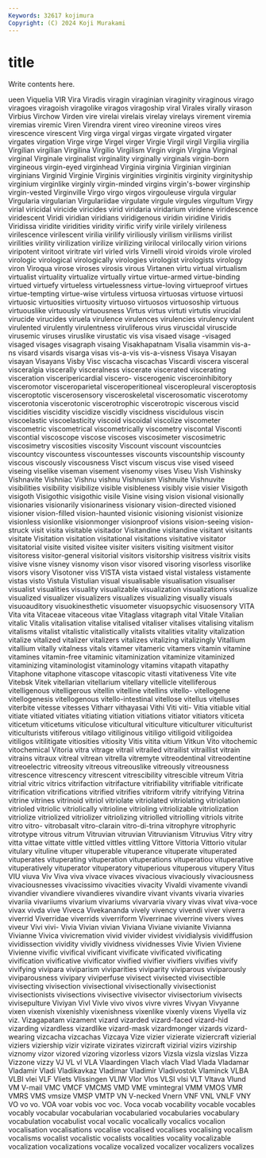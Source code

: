 ```yaml
---
Keywords: 32617 kojimura
Copyright: (C) 2024 Koji Murakami
---
```


# title

Write contents here.



ueen Viquelia VIR Vira Viradis viragin viraginian viraginity viraginous
virago viragoes viragoish viragolike viragos viragoship viral Virales virally virason
Virbius Virchow Virden vire virelai virelais virelay virelays virement viremia
viremias viremic Viren Virendra virent vireo vireonine vireos vires virescence
virescent Virg virga virgal virgas virgate virgated virgater virgates virgation
Virge virge Virgel virger Virgie Virgil virgil Virgilia virgilia Virgilian
virgilian Virgilina Virgilio Virgilism Virgin virgin Virgina Virginal virginal Virginale
virginalist virginality virginally virginals virgin-born virgineous virgin-eyed virginhead Virginia virginia
Virginian virginian virginians Virginid Virginie Virginis virginities virginitis virginity virginityship
virginium virginlike virginly virgin-minded virgins virgin's-bower virginship virgin-vested Virginville Virgo
virgo virgos virgouleuse virgula virgular Virgularia virgularian Virgulariidae virgulate virgule
virgules virgultum Virgy virial viricidal viricide viricides virid viridaria viridarium
viridene viridescence viridescent Viridi viridian viridians viridigenous viridin viridine Viridis
Viridissa viridite viridities viridity virific virify virile virilely virileness virilescence
virilescent virilia virilify viriliously virilism virilisms virilist virilities virility virilization
virilize virilizing virilocal virilocally virion virions viripotent viritoot viritrate virl
virled virls Virnelli viroid viroids virole viroled virologic virological virologically
virologies virologist virologists virology viron Viroqua virose viroses virosis virous
Virtanen virtu virtual virtualism virtualist virtuality virtualize virtually virtue virtue-armed
virtue-binding virtued virtuefy virtueless virtuelessness virtue-loving virtueproof virtues virtue-tempting virtue-wise
virtuless virtuosa virtuosas virtuose virtuosi virtuosic virtuosities virtuosity virtuoso virtuosos
virtuosoship virtuous virtuouslike virtuously virtuousness Virtus virtus virtuti virtutis virucidal
virucide virucides viruela virulence virulences virulencies virulency virulent virulented virulently
virulentness viruliferous virus viruscidal viruscide virusemic viruses viruslike virustatic vis
visa visaed visage -visaged visaged visages visagraph visaing Visakhapatnam Visalia
visammin vis-a-ns visard visards visarga visas vis-a-vis vis-a-visness Visaya Visayan
visayan Visayans Visby Visc viscacha viscachas Viscardi viscera visceral visceralgia
viscerally visceralness viscerate viscerated viscerating visceration visceripericardial viscero- viscerogenic visceroinhibitory
visceromotor visceroparietal visceroperitioneal visceropleural visceroptosis visceroptotic viscerosensory visceroskeletal viscerosomatic viscerotomy
viscerotonia viscerotonic viscerotrophic viscerotropic viscerous viscid viscidities viscidity viscidize viscidly
viscidness viscidulous viscin viscoelastic viscoelasticity viscoid viscoidal viscolize viscometer viscometric
viscometrical viscometrically viscometry viscontal Visconti viscontial viscoscope viscose viscoses viscosimeter
viscosimetric viscosimetry viscosities viscosity Viscount viscount viscountcies viscountcy viscountess viscountesses
viscounts viscountship viscounty viscous viscously viscousness Visct viscum viscus vise
vised viseed viseing viselike viseman visement visenomy vises Viseu Vish
Vishinsky Vishnavite Vishniac Vishnu vishnu Vishnuism Vishnuite Vishnuvite visibilities visibility
visibilize visible visibleness visibly visie visier Visigoth visigoth Visigothic visigothic
visile Visine vising vision visional visionally visionaries visionarily visionariness visionary
vision-directed visioned visioner vision-filled vision-haunted visionic visioning visionist visionize visionless
visionlike visionmonger visionproof visions vision-seeing vision-struck visit visita visitable visitador
Visitandine visitandine visitant visitants visitate Visitation visitation visitational visitations visitative
visitator visitatorial visite visited visitee visiter visiters visiting visitment visitor
visitoress visitor-general visitorial visitors visitorship visitress visitrix visits visive visne
visney visnomy vison visor visored visoring visorless visorlike visors visory
Visotoner viss VISTA vista vistaed vistal vistaless vistamente vistas visto
Vistula Vistulian visual visualisable visualisation visualiser visualist visualities visuality visualizable
visualization visualizations visualize visualized visualizer visualizers visualizes visualizing visually visuals
visuoauditory visuokinesthetic visuometer visuopsychic visuosensory VITA Vita vita Vitaceae vitaceous
vitae Vitaglass vitagraph vital Vitale Vitalian vitalic Vitalis vitalisation vitalise
vitalised vitaliser vitalises vitalising vitalism vitalisms vitalist vitalistic vitalistically vitalists
vitalities vitality vitalization vitalize vitalized vitalizer vitalizers vitalizes vitalizing vitalizingly
Vitallium vitallium vitally vitalness vitals vitamer vitameric vitamers vitamin vitamine
vitamines vitamin-free vitaminic vitaminization vitaminize vitaminized vitaminizing vitaminologist vitaminology vitamins
vitapath vitapathy Vitaphone vitaphone vitascope vitascopic vitasti vitativeness Vite vite
Vitebsk Vitek vitellarian vitellarium vitellary vitellicle vitelliferous vitelligenous vitelligerous vitellin
vitelline vitellins vitello- vitellogene vitellogenesis vitellogenous vitello-intestinal vitellose vitellus vitelluses
viterbite vitesse vitesses Vitharr vithayasai Vithi Viti viti- Vitia vitiable
vitial vitiate vitiated vitiates vitiating vitiation vitiations vitiator vitiators viticeta
viticetum viticetums viticulose viticultural viticulture viticulturer viticulturist viticulturists vitiferous vitilago
vitiliginous vitiligo vitiligoid vitiligoidea vitiligos vitilitigate vitiosities vitiosity Vitis vitita
vitium Vitkun Vito vitochemic vitochemical Vitoria vitra vitrage vitrail vitrailed
vitrailist vitraillist vitrain vitrains vitraux vitreal vitrean vitrella vitremyte vitreodentinal
vitreodentine vitreoelectric vitreosity vitreous vitreouslike vitreously vitreousness vitrescence vitrescency vitrescent
vitrescibility vitrescible vitreum Vitria vitrial vitric vitrics vitrifaction vitrifacture vitrifiability
vitrifiable vitrificate vitrification vitrifications vitrified vitrifies vitriform vitrify vitrifying Vitrina
vitrine vitrines vitrinoid vitriol vitriolate vitriolated vitriolating vitriolation vitrioled vitriolic
vitriolically vitrioline vitrioling vitriolizable vitriolization vitriolize vitriolized vitriolizer vitriolizing vitriolled
vitriolling vitriols vitrite vitro vitro- vitrobasalt vitro-clarain vitro-di-trina vitrophyre vitrophyric
vitrotype vitrous vitrum Vitruvian vitruvian Vitruvianism Vitruvius Vitry vitry vitta
vittae vittate vittle vittled vittles vittling Vittore Vittoria Vittorio vitular
vitulary vituline vituper vituperable vituperance vituperate vituperated vituperates vituperating vituperation
vituperations vituperatiou vituperative vituperatively vituperator vituperatory vituperious vituperous vitupery Vitus
VIU viuva Viv Viva viva vivace vivaces vivacious vivaciously vivaciousness
vivaciousnesses vivacissimo vivacities vivacity Vivaldi vivamente vivandi vivandier vivandiere vivandieres
vivandire vivant vivants vivaria vivaries vivariia vivariiums vivarium vivariums vivarvaria
vivary vivas vivat viva-voce vivax vivda vive Viveca Vivekananda vively
vivency vivendi viver viverra viverrid Viverridae viverrids viverriform Viverrinae viverrine
vivers vives viveur Vivi vivi- Vivia Vivian vivian Viviana Viviane
vivianite Vivianna Vivianne Vivica vivicremation vivid vivider vividest vividialysis vividiffusion
vividissection vividity vividly vividness vividnesses Vivie Vivien Viviene Vivienne vivific
vivifical vivificant vivificate vivificated vivificating vivification vivificative vivificator vivified vivifier
vivifiers vivifies vivify vivifying vivipara viviparism viviparities viviparity viviparous viviparously
viviparousness vivipary viviperfuse vivisect vivisected vivisectible vivisecting vivisection vivisectional vivisectionally
vivisectionist vivisectionists vivisections vivisective vivisector vivisectorium vivisects vivisepulture Viviyan Vivl
Vivle vivo vivos vivre vivres Vivyan Vivyanne vixen vixenish vixenishly
vixenishness vixenlike vixenly vixens Viyella viz viz. Vizagapatam vizament vizard
vizarded vizard-faced vizard-hid vizarding vizardless vizardlike vizard-mask vizardmonger vizards vizard-wearing
vizcacha vizcachas Vizcaya Vize vizier vizierate viziercraft vizierial viziers viziership
vizir vizirate vizirates vizircraft vizirial vizirs vizirship viznomy vizor vizored
vizoring vizorless vizors Vizsla vizsla vizslas Vizza Vizzone vizzy VJ
VL vl VLA Vlaardingen Vlach vlach Vlad Vlada Vladamar Vladamir
Vladi Vladikavkaz Vladimar Vladimir Vladivostok Vlaminck VLBA VLBI vlei VLF
Vliets Vlissingen VLIW Vlor Vlos VLSI vlsi VLT Vltava Vlund
VM V-mail VMC VMCF VMCMS VMD VME vmintegral VMM VMOS
VMR VMRS VMS vmsize VMSP VMTP VN V-necked Vnern VNF
VNL VNLF VNY VO vo vo. VOA voar vobis voc
voc. Voca vocab vocability vocable vocables vocably vocabular vocabularian vocabularied
vocabularies vocabulary vocabulation vocabulist vocal vocalic vocalically vocalics vocalion vocalisation
vocalisations vocalise vocalised vocalises vocalising vocalism vocalisms vocalist vocalistic vocalists
vocalities vocality vocalizable vocalization vocalizations vocalize vocalized vocalizer vocalizers vocalizes
